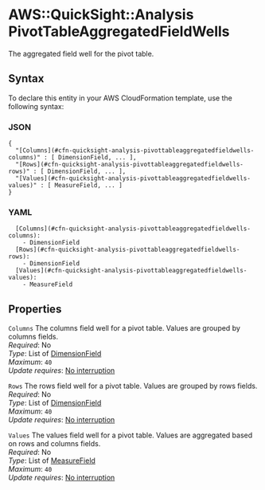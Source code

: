 # AWS::QuickSight::Analysis PivotTableAggregatedFieldWells<a name="aws-properties-quicksight-analysis-pivottableaggregatedfieldwells"></a>

The aggregated field well for the pivot table\.

## Syntax<a name="aws-properties-quicksight-analysis-pivottableaggregatedfieldwells-syntax"></a>

To declare this entity in your AWS CloudFormation template, use the following syntax:

### JSON<a name="aws-properties-quicksight-analysis-pivottableaggregatedfieldwells-syntax.json"></a>

```
{
  "[Columns](#cfn-quicksight-analysis-pivottableaggregatedfieldwells-columns)" : [ DimensionField, ... ],
  "[Rows](#cfn-quicksight-analysis-pivottableaggregatedfieldwells-rows)" : [ DimensionField, ... ],
  "[Values](#cfn-quicksight-analysis-pivottableaggregatedfieldwells-values)" : [ MeasureField, ... ]
}
```

### YAML<a name="aws-properties-quicksight-analysis-pivottableaggregatedfieldwells-syntax.yaml"></a>

```
  [Columns](#cfn-quicksight-analysis-pivottableaggregatedfieldwells-columns): 
    - DimensionField
  [Rows](#cfn-quicksight-analysis-pivottableaggregatedfieldwells-rows): 
    - DimensionField
  [Values](#cfn-quicksight-analysis-pivottableaggregatedfieldwells-values): 
    - MeasureField
```

## Properties<a name="aws-properties-quicksight-analysis-pivottableaggregatedfieldwells-properties"></a>

`Columns`  <a name="cfn-quicksight-analysis-pivottableaggregatedfieldwells-columns"></a>
The columns field well for a pivot table\. Values are grouped by columns fields\.  
*Required*: No  
*Type*: List of [DimensionField](aws-properties-quicksight-analysis-dimensionfield.md)  
*Maximum*: `40`  
*Update requires*: [No interruption](https://docs.aws.amazon.com/AWSCloudFormation/latest/UserGuide/using-cfn-updating-stacks-update-behaviors.html#update-no-interrupt)

`Rows`  <a name="cfn-quicksight-analysis-pivottableaggregatedfieldwells-rows"></a>
The rows field well for a pivot table\. Values are grouped by rows fields\.  
*Required*: No  
*Type*: List of [DimensionField](aws-properties-quicksight-analysis-dimensionfield.md)  
*Maximum*: `40`  
*Update requires*: [No interruption](https://docs.aws.amazon.com/AWSCloudFormation/latest/UserGuide/using-cfn-updating-stacks-update-behaviors.html#update-no-interrupt)

`Values`  <a name="cfn-quicksight-analysis-pivottableaggregatedfieldwells-values"></a>
The values field well for a pivot table\. Values are aggregated based on rows and columns fields\.  
*Required*: No  
*Type*: List of [MeasureField](aws-properties-quicksight-analysis-measurefield.md)  
*Maximum*: `40`  
*Update requires*: [No interruption](https://docs.aws.amazon.com/AWSCloudFormation/latest/UserGuide/using-cfn-updating-stacks-update-behaviors.html#update-no-interrupt)